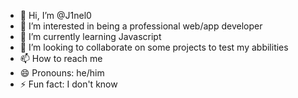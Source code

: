 - 👋 Hi, I’m @J1nel0
- 👀 I’m interested in being a professional web/app developer
- 🌱 I’m currently learning Javascript
- 💞️ I’m looking to collaborate on some projects to test my abbilities
- 📫 How to reach me 
- 😄 Pronouns: he/him
- ⚡ Fun fact: I don't know

<!---
J1nel0/J1nel0 is a ✨ special ✨ repository because its `README.md` (this file) appears on your GitHub profile.
You can click the Preview link to take a look at your changes.
--->
